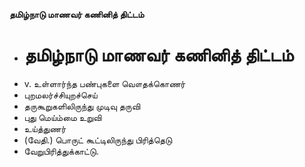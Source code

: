 **தமிழ்நாடு மாணவர் கணினித் திட்டம்**
- # தமிழ்நாடு மாணவர் கணினித் திட்டம்
- v. உள்ளார்ந்த பண்புகளை வௌதக்கொணர்
- புறமலர்ச்சியுறச்செய்
- தருகூறுகளிலிருந்து முடிவு தருவி
- புது மெய்ம்மை உறுவி
- உய்த்துணர்
- (வேதி.) பொருட் கூட்டிலிருந்து பிரித்தெடு
- வேறுபிரித்துக்காட்டு.

